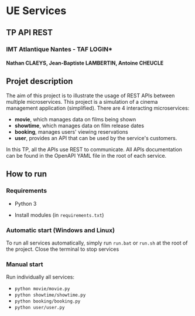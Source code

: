 # UE Services

## TP API REST

### IMT Atlantique Nantes - TAF LOGIN*

#### Nathan CLAEYS, Jean-Baptiste LAMBERTIN, Antoine CHEUCLE

## Projet description

The aim of this project is to illustrate the usage of REST APIs between multiple microservices.
This project is a simulation of a cinema management application (simplified). There are 4 interacting microservices:

- **movie**, which manages data on films being shown
- **showtime**, which manages data on film release dates
- **booking**, manages users' viewing reservations
- **user**, provides an API that can be used by the service's customers.

In this TP, all the APIs use REST to communicate.
All APIs documentation can be found in the OpenAPI YAML file in the root of each service.

## How to run

### Requirements

- Python 3

- Install modules (in `requirements.txt`)

### Automatic start (Windows and Linux)

To run all services automatically, simply run `run.bat` or `run.sh` at the root of the project.
Close the terminal to stop services

### Manual start

Run individually all services:

- `python movie/movie.py`
- `python showtime/showtime.py`
- `python booking/booking.py`
- `python user/user.py`
